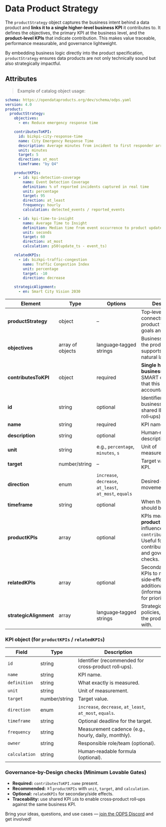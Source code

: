 # Data Product Strategy

The `productStrategy` object captures the business intent behind a data product and **links it to a single higher‑level business KPI** it contributes to. It defines the objectives, the primary KPI at the business level, and the **product‑level KPIs** that indicate contribution. This makes value traceable, performance measurable, and governance lightweight.

By embedding business logic directly into the product specification, `productStrategy` ensures data products are not only technically sound but also strategically impactful.

## Attributes

> Example of catalog object usage:

```yml
schema: https://opendataproducts.org/dev/schema/odps.yaml
version: 4.0
product:
  productStrategy:
    objectives:
      - en: Reduce emergency response time

    contributesToKPI:
      id: bizkpi-city-response-time
      name: City Emergency Response Time
      description: Average minutes from incident to first responder arrival
      unit: minutes
      target: 5
      direction: at_most
      timeframe: "by Q4"

    productKPIs:
      - id: kpi-detection-coverage
        name: Event Detection Coverage
        definition: % of reported incidents captured in real time
        unit: percentage
        target: 95
        direction: at_least
        frequency: hourly
        calculation: detected_events / reported_events

      - id: kpi-time-to-insight
        name: Average Time to Insight
        definition: Median time from event occurrence to product update
        unit: seconds
        target: 60
        direction: at_most
        calculation: p50(update_ts - event_ts)

    relatedKPIs:
      - id: bizkpi-traffic-congestion
        name: Traffic Congestion Index
        unit: percentage
        target: -10
        direction: decrease

    strategicAlignment:
      - en: Smart City Vision 2030
```

| Element | Type | Options | Description |
|---|---|---|---|
| **productStrategy** | object | – | Top‑level block that connects the data product to business goals and KPIs. |
| **objectives** | array of objects | language‑tagged strings | Business objectives the product supports, written in natural language. |
| **contributesToKPI** | object | required | **Single higher‑level business KPI** (from SMART objectives) that this product is accountable for. |
| **id** | string | optional | Identifier of the business KPI (use shared IDs for roll‑ups). |
| **name** | string | required | KPI name. |
| **description** | string | optional | Human‑readable description. |
| **unit** | string | e.g., `percentage`, `minutes`, `s` | Unit of measurement. |
| **target** | number/string | – | Target value for the KPI. |
| **direction** | enum | `increase`, `decrease`, `at_least`, `at_most`, `equals` | Desired direction of movement. |
| **timeframe** | string | optional | When the target should be met. |
| **productKPIs** | array | optional | KPIs measured **at product level** that influence `contributesToKPI`. Useful for contribution analysis and governance checks. |
| **relatedKPIs** | array | optional | Secondary/cross‑unit KPIs to monitor side‑effects and additional value (informational; not for prioritization). |
| **strategicAlignment** | array | language‑tagged strings | Strategic initiatives, policies, or visions the product aligns with. |

### KPI object (for `productKPIs` / `relatedKPIs`)
| Field | Type | Description |
|---|---|---|
| `id` | string | Identifier (recommended for cross‑product roll‑ups). |
| `name` | string | KPI name. |
| `definition` | string | What exactly is measured. |
| `unit` | string | Unit of measurement. |
| `target` | number/string | Target value. |
| `direction` | enum | `increase`, `decrease`, `at_least`, `at_most`, `equals`. |
| `timeframe` | string | Optional deadline for the target. |
| `frequency` | string | Measurement cadence (e.g., hourly, daily, monthly). |
| `owner` | string | Responsible role/team (optional). |
| `calculation` | string | Human‑readable formula (optional). |



### Governance‑by‑Design checks (Minimum Lovable Gates)

- **Required:** `contributesToKPI.name` present.  
- **Recommended:** ≥1 `productKPIs` with `unit`, `target`, and `calculation`.  
- **Optional:** `relatedKPIs` for secondary/side effects.  
- **Traceability:** use shared KPI `id`s to enable cross‑product roll‑ups against the same business KPI.


Bring your ideas, questions, and use cases — [join the ODPS Discord](https://discord.gg/7KfnFxAc) and get involved!
